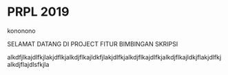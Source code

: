 # PRPL 2019


kononono

SELAMAT DATANG DI PROJECT FITUR BIMBINGAN SKRIPSI


alkdfjlkajdlfkjlakjdflkjalkdjflkajldkfjlakjdlfkjalkdjflkajdlfkjalkdjflkajldkjflakjdlfkjalkdjflajdlsfkjla